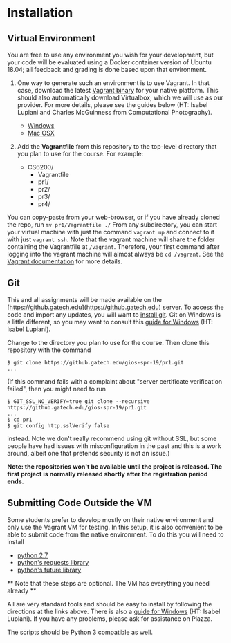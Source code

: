 # Installation

## Virtual Environment

You are free to use any environment you wish for your development, but your code will be evaluated using a Docker container version of Ubuntu 18.04; all feedback and grading is done based upon that environment.

1. One way to generate such an environment is to use Vagrant.  In that case, download the latest [Vagrant binary](https://www.vagrantup.com/downloads.html) for your native platform.  This should also automatically download Virtualbox, which we will use as our provider.  For more details, please see the guides below (HT: Isabel Lupiani and Charles McGuinness from Computational Photography).

    * [Windows](https://docs.google.com/document/d/1FxuHsekpU5ng1ZxULZjpHg6u145fz8cie6kgH86y2uI/edit?usp=sharing)
    * [Mac OSX](https://docs.google.com/document/d/13IZnOzZtC5ZVmSy162fkpb44M3xsbhlIzjTAbfqDjjo/edit)

2. Add the **Vagrantfile** from this repository to the top-level directory that you plan to use for the course.  For example:

    * CS6200/
        * Vagrantfile
        * pr1/
        * pr2/
        * pr3/
        * pr4/

You can copy-paste from your web-browser, or if you have already cloned the repo, run `mv pr1/Vagrantfile ./` From any subdirectory, you can start your virtual machine with just the command `vagrant up` and connect to it with just `vagrant ssh`.  Note that the vagrant machine will share the folder containing the Vagrantfile at `/vagrant`. Therefore, your first command after logging into the vagrant machine will almost always be `cd /vagrant`.  See the [Vagrant documentation](https://www.vagrantup.com/docs/getting-started/) for more details.

## Git

This and all assignments will be made available on the [https://github.gatech.edu](https://github.gatech.edu) server.  To access the code and import any updates, you will want to [install git](https://git-scm.com/book/en/v2/Getting-Started-Installing-Git).  Git on Windows is a little different, so you may want to consult this [guide for Windows](https://docs.google.com/document/d/1_geDGrI0JlHHtnJY0P5pe6yU3E19NLEejdAOyDloqdQ/edit?usp=sharing) (HT: Isabel Lupiani).

Change to the directory you plan to use for the course.  Then clone this repository with the command

```console
$ git clone https://github.gatech.edu/gios-spr-19/pr1.git
...
```

(If this command fails with a complaint about "server certificate verification failed", then you might need to run

```console
$ GIT_SSL_NO_VERIFY=true git clone --recursive https://github.gatech.edu/gios-spr-19/pr1.git
...
$ cd pr1
$ git config http.sslVerify false
```

instead. Note we don't really recommend using git without SSL, but some people have had issues with misconfiguration in the past and this is a work around, albeit one that 
pretends security is not an issue.)

**Note: the repositories won't be available until the project is released.  The first project is normally released shortly after the registration period ends.**

## Submitting Code Outside the VM

Some students prefer to develop mostly on their native environment and only use the Vagrant VM for testing.  In this setup, it is also convenient to be able to submit code from the native environment.  To do this you will need to install

* [python 2.7](https://www.python.org/downloads/)
* [python's requests library](http://docs.python-requests.org/en/master/user/install/)
* [python's future library](http://python-future.org/quickstart.html)

** Note that these steps are optional.  The VM has everything you need already **

All are very standard tools and should be easy to install by following the directions at the links above.  There is also a [guide for Windows](https://docs.google.com/document/d/1nvHUqwo2wXR6CAJYzDkVxwWxdvT8I2fodBZrn88d6E0/edit#) (HT: Isabel Lupiani).  If you have any problems, please ask for assistance on Piazza.

The scripts should be Python 3 compatible as well.
